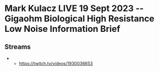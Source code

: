 # Mark Kulacz LIVE 19 Sept 2023 -- Gigaohm Biological High Resistance Low Noise Information Brief

## Streams
- - https://twitch.tv/videos/1930036653


